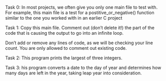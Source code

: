 Task 0: In most projects, we often give you only one main file to test with. For example, this main file is a test for a postitive_or_negative() function similar to the one you worked with in an earlier C project

Task 1:
Copy this main file. Comment out (don’t delete it!) the part of the code that is causing the output to go into an infinite loop.



Don’t add or remove any lines of code, as we will be checking your line count. You are only allowed to comment out existing code.

Task 2: This program prints the largest of three integers.

Task 3:
his program converts a date to the day of year and determines how many days are left in the year, taking leap year into consideration.
